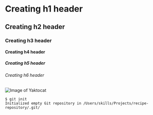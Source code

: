 # Creating h1 header
## Creating h2 header
### Creating h3 header
#### Creating h4 header
##### Creating h5 header
###### Creating h6 header

![Image of Yaktocat](https://octodex.github.com/images/yaktocat.png)

```
$ git init
Initialized empty Git repository in /Users/skills/Projects/recipe-repository/.git/
```

